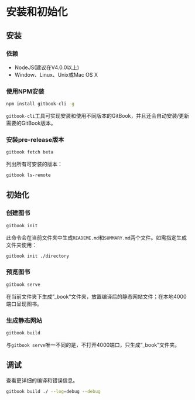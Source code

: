# 安装和初始化

## 安装

### 依赖

-   NodeJS(建议在V4.0.0以上)
-   Window、Linux、Unix或Mac OS X

### 使用NPM安装

```bash
npm install gitbook-cli -g
```

`gitbook-cli`工具可实现安装和使用不同版本的GitBook，并且还会自动安装/更新需要的GitBook版本。

### 安装pre-release版本

```bash
gitbook fetch beta
```

列出所有可安装的版本：

```bash
gitbook ls-remote
```

## 初始化

### 创建图书

```bash
gitbook init
```

此命令会在当前文件夹中生成`READEME.md`和`SUMMARY.md`两个文件。如需指定生成文件夹使用：

```bash
gitbook init ./directory
```

### 预览图书

```bash
gitbook serve
```

在当前文件夹下生成”\_book“文件夹，放置编译后的静态网站文件；在本地4000端口呈现图书。

### 生成静态网站

```bash
gitbook build
```

与`gitbook serve`唯一不同的是，不打开4000端口，只生成“\_book”文件夹。

## 调试

查看更详细的编译和错误信息。

```bash
gitbook build ./ --log=debug --debug
```

